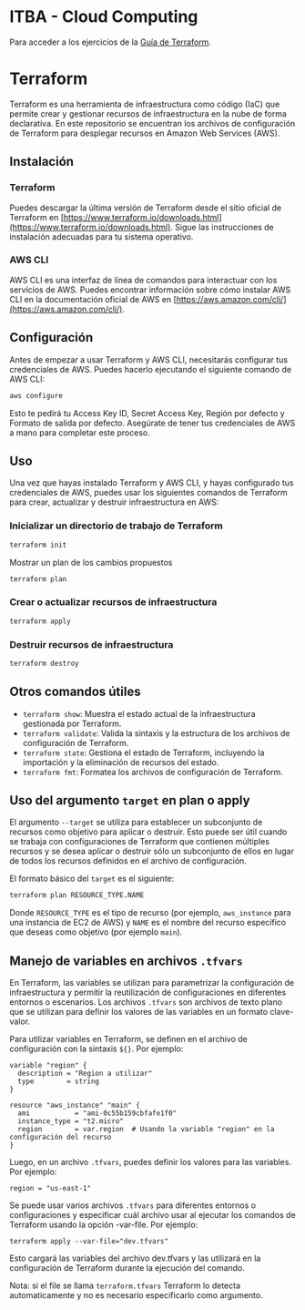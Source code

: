 # ITBA - Cloud Computing

Para acceder a los ejercicios de la [Guía de Terraform](GUIDE.md).

# Terraform

Terraform es una herramienta de infraestructura como código (IaC) que permite crear y gestionar recursos de infraestructura en la nube de forma declarativa. En este repositorio se encuentran los archivos de configuración de Terraform para desplegar recursos en Amazon Web Services (AWS).

## Instalación

### Terraform

Puedes descargar la última versión de Terraform desde el sitio oficial de Terraform en [https://www.terraform.io/downloads.html](https://www.terraform.io/downloads.html). Sigue las instrucciones de instalación adecuadas para tu sistema operativo.

### AWS CLI

AWS CLI es una interfaz de línea de comandos para interactuar con los servicios de AWS. Puedes encontrar información sobre cómo instalar AWS CLI en la documentación oficial de AWS en [https://aws.amazon.com/cli/](https://aws.amazon.com/cli/).

## Configuración

Antes de empezar a usar Terraform y AWS CLI, necesitarás configurar tus credenciales de AWS. Puedes hacerlo ejecutando el siguiente comando de AWS CLI:

```bash
aws configure
```
Esto te pedirá tu Access Key ID, Secret Access Key, Región por defecto y Formato de salida por defecto. Asegúrate de tener tus credenciales de AWS a mano para completar este proceso.

## Uso
Una vez que hayas instalado Terraform y AWS CLI, y hayas configurado tus credenciales de AWS, puedes usar los siguientes comandos de Terraform para crear, actualizar y destruir infraestructura en AWS:

### Inicializar un directorio de trabajo de Terraform
```bash
terraform init
```
Mostrar un plan de los cambios propuestos
```bash
terraform plan
```
### Crear o actualizar recursos de infraestructura
```bash
terraform apply
```

### Destruir recursos de infraestructura
```bash
terraform destroy
```

## Otros comandos útiles

- `terraform show`: Muestra el estado actual de la infraestructura gestionada por Terraform.
- `terraform validate`: Valida la sintaxis y la estructura de los archivos de configuración de Terraform.
- `terraform state`: Gestiona el estado de Terraform, incluyendo la importación y la eliminación de recursos del estado.
- `terraform fmt`: Formatea los archivos de configuración de Terraform.

## Uso del argumento `target` en plan o apply

El argumento `--target` se utiliza para establecer un subconjunto de recursos como objetivo para aplicar o destruir. Esto puede ser útil cuando se trabaja con configuraciones de Terraform que contienen múltiples recursos y se desea aplicar o destruir sólo un subconjunto de ellos en lugar de todos los recursos definidos en el archivo de configuración.

El formato básico del `target` es el siguiente:

```bash
terraform plan RESOURCE_TYPE.NAME
```

Donde `RESOURCE_TYPE` es el tipo de recurso (por ejemplo, `aws_instance` para una instancia de EC2 de AWS) y `NAME` es el nombre del recurso específico que deseas como objetivo (por ejemplo `main`).

## Manejo de variables en archivos `.tfvars`

En Terraform, las variables se utilizan para parametrizar la configuración de infraestructura y permitir la reutilización de configuraciones en diferentes entornos o escenarios. Los archivos `.tfvars` son archivos de texto plano que se utilizan para definir los valores de las variables en un formato clave-valor.

Para utilizar variables en Terraform, se definen en el archivo de configuración con la sintaxis `${}`. Por ejemplo:

```hcl
variable "region" {
  description = "Region a utilizar"
  type        = string
}

resource "aws_instance" "main" {
  ami           = "ami-0c55b159cbfafe1f0"
  instance_type = "t2.micro"
  region        = var.region  # Usando la variable "region" en la configuración del recurso
}
```

Luego, en un archivo `.tfvars`, puedes definir los valores para las variables. Por ejemplo:

```hcl
region = "us-east-1"
```

Se puede usar varios archivos `.tfvars` para diferentes entornos o configuraciones y especificar cuál archivo usar al ejecutar los comandos de Terraform usando la opción -var-file. Por ejemplo:

```hcl
terraform apply --var-file="dev.tfvars"
```

Esto cargará las variables del archivo dev.tfvars y las utilizará en la configuración de Terraform durante la ejecución del comando.


Nota: si el file se llama `terraform.tfvars` Terraform lo detecta automaticamente y no es necesario especificarlo como argumento.